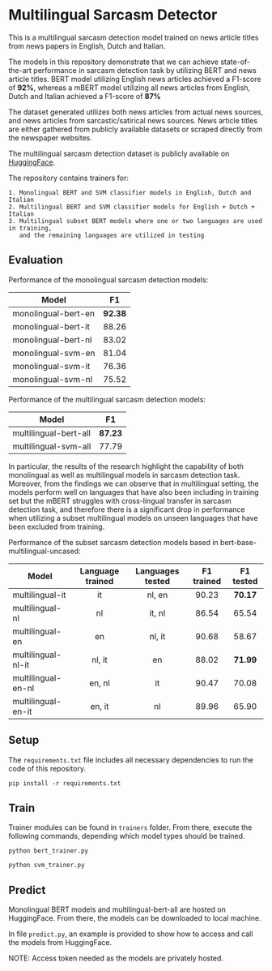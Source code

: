 # Multilingual Sarcasm Detector

This is a multilingual sarcasm detection model trained on news article titles from news papers in English, Dutch and Italian.

The models in this repository demonstrate that we can achieve state-of-the-art performance in sarcasm detection task by utilizing BERT and news article titles. BERT model utilizing English news articles achieved a F1-score of **92%**, whereas a mBERT model utilizing all news articles from English, Dutch and Italian achieved a F1-score of **87%**
 
The dataset generated utilizes both news articles from actual news sources, and news articles from sarcastic/satirical news sources. News article titles are either gathered from publicly available datasets or scraped directly from the newspaper websites. 
 
The multilingual sarcasm detection dataset is publicly available on [HuggingFace](https://huggingface.co/datasets/helinivan/sarcasm_headlines_multilingual).


The repository contains trainers for:
```
1. Monolingual BERT and SVM classifier models in English, Dutch and Italian
2. Multilingual BERT and SVM classifier models for English + Dutch + Italian
3. Multilingual subset BERT models where one or two languages are used in training,
   and the remaining languages are utilized in testing
```

## Evaluation

Performance of the monolingual sarcasm detection models:

Model                                   | F1 
---------------------------------------- | :-------------: 
monolingual-bert-en |  **92.38** 
monolingual-bert-it | 88.26 
monolingual-bert-nl | 83.02 
monolingual-svm-en | 81.04 
monolingual-svm-it | 76.36 
monolingual-svm-nl |  75.52 

Performance of the multilingual sarcasm detection models:

Model                                   | F1 
-------------------------------------| :-----: 
multilingual-bert-all |  **87.23** 
multilingual-svm-all | 77.79 


In particular, the results of the research highlight the capability of both monolingual as well as multilingual models in sarcasm detection task. Moreover, from the findings we can observe that in multilingual setting, the models perform well on languages that have also been including in training set but the mBERT struggles with cross-lingual transfer in sarcasm detection task, and therefore there is a significant drop in performance when utilizing a subset multilingual models on unseen languages that have been excluded from training.


Performance of the subset sarcasm detection models based in bert-base-multilingual-uncased:

Model                                  | Language trained | Languages tested |  F1 trained | F1 tested 
---------------------------------------- | :-------------: | :----------------: | :----------------: | :----------------:
multilingual-it | it | nl, en | 90.23 | **70.17**
multilingual-nl | nl | it, nl | 86.54 | 65.54
multilingual-en | en | nl, it |  90.68 | 58.67
multilingual-nl-it | nl, it | en | 88.02 | **71.99**
multilingual-en-nl | en, nl | it | 90.47 | 70.08
multilingual-en-it | en, it | nl | 89.96 | 65.90


## Setup

The `requirements.txt` file includes all necessary dependencies to run the code of this repository.

```
pip install -r requirements.txt
```

## Train

Trainer modules can be found in `trainers` folder. From there, execute the following commands, depending which model types should be trained.

```
python bert_trainer.py
```

```
python svm_trainer.py
```

## Predict

Monolingual BERT models and multilingual-bert-all are hosted on HuggingFace. From there, the models can be downloaded to local machine.

In file `predict.py`, an example is provided to show how to access and call the models from HuggingFace.

NOTE: Access token needed as the models are privately hosted.
